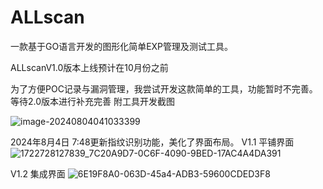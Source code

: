 # ALLscan
一款基于GO语言开发的图形化简单EXP管理及测试工具。

ALLscanV1.0版本上线预计在10月份之前

为了方便POC记录与漏洞管理，我尝试开发这款简单的工具，功能暂时不完善。等待2.0版本进行补充完善
附工具开发截图

![image-20240804041033399](https://github.com/user-attachments/assets/e20b67e9-7896-4433-8d74-b749a84efdf1)



2024年8月4日 7:48更新指纹识别功能，美化了界面布局。
V1.1 平铺界面
![1722728127839_7C20A9D7-0C6F-4090-9BED-17AC4A4DA391](https://github.com/user-attachments/assets/ae63076a-80de-42e1-919b-6a47c319da14)

V1.2 集成界面
![6E19F8A0-063D-45a4-ADB3-59600CDED3F8](https://github.com/user-attachments/assets/e805f4c6-ad72-41a9-ac3b-c1e5d299a7c2)

